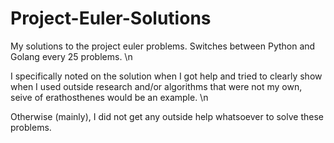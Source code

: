 # Project-Euler-Solutions
My solutions to the project euler problems. Switches between Python and Golang every 25 problems. \n

I specifically noted on the solution when I got help and tried to clearly show when I used outside research and/or 
algorithms that were not my own, seive of erathosthenes would be an example. \n

Otherwise (mainly), I did not get any outside help whatsoever to solve these problems.
